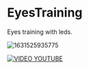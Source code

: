 # EyesTraining
Eyes training with leds.

![1631525935775](https://user-images.githubusercontent.com/44374852/133066458-b5c430ce-4521-41ca-b67c-29d2e84dcb25.jpg)

[![VIDEO YOUTUBE](https://img.youtube.com/vi/VID/0.jpg)](https://www.youtube.com/watch?v=8AZFhwAc-HU)
